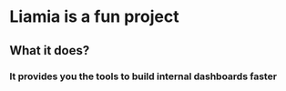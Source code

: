# Liamia is a fun project
## What it does?
### It provides you the tools to build internal dashboards faster